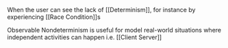 When the user can see the lack of [[Determinism]], for instance by experiencing [[Race Condition]]s 

Observable Nondeterminism is  useful for model real-world situations where independent activities can happen i.e. [[Client Server]]
